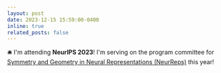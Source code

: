 ```yaml
---
layout: post
date: 2023-12-15 15:59:00-0400
inline: true
related_posts: false
---
```


🛎 I'm attending **NeurIPS 2023**! I'm serving on the program committee for <a href="https://www.neurreps.org/">Symmetry and Geometry in Neural Representations (NeurReps)</a> this year!

